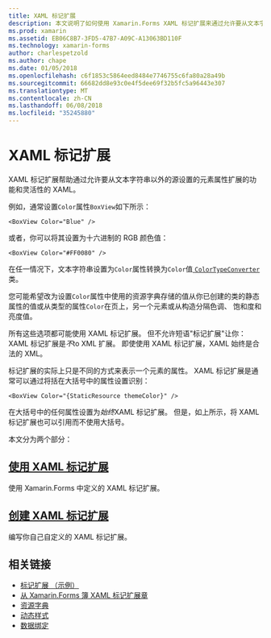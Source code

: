 ```yaml
---
title: XAML 标记扩展
description: 本文说明了如何使用 Xamarin.Forms XAML 标记扩展来通过允许要从文本字符串以外的源设置的元素属性扩展的功能和灵活性的 XAML。
ms.prod: xamarin
ms.assetid: EB06C8B7-3FD5-47B7-A09C-A13063BD110F
ms.technology: xamarin-forms
author: charlespetzold
ms.author: chape
ms.date: 01/05/2018
ms.openlocfilehash: c6f1853c5864eed8484e7746755c6fa80a28a49b
ms.sourcegitcommit: 66682dd8e93c0e4f5dee69f32b5fc5a96443e307
ms.translationtype: MT
ms.contentlocale: zh-CN
ms.lasthandoff: 06/08/2018
ms.locfileid: "35245880"
---
```

# <a name="xaml-markup-extensions"></a>XAML 标记扩展

XAML 标记扩展帮助通过允许要从文本字符串以外的源设置的元素属性扩展的功能和灵活性的 XAML。

例如，通常设置`Color`属性`BoxView`如下所示：

```xaml
<BoxView Color="Blue" />
```

或者，你可以将其设置为十六进制的 RGB 颜色值：

```xaml
<BoxView Color="#FF0080" />
```

在任一情况下，文本字符串设置为`Color`属性转换为`Color`值[ `ColorTypeConverter` ](https://developer.xamarin.com/api/type/Xamarin.Forms.ColorTypeConverter/)类。

您可能希望改为设置`Color`属性中使用的资源字典存储的值从你已创建的类的静态属性的值或从类型的属性`Color`在页上，另一个元素或从构造分隔色调、 饱和度和亮度值。

所有这些选项都可能使用 XAML 标记扩展。 但不允许短语"标记扩展"让你： XAML 标记扩展是*不*to XML 扩展。 即使使用 XAML 标记扩展，XAML 始终是合法的 XML。

标记扩展的实际上只是不同的方式来表示一个元素的属性。 XAML 标记扩展是通常可以通过将括在大括号中的属性设置识别：

```xaml
<BoxView Color="{StaticResource themeColor}" />
```

在大括号中的任何属性设置为*始终*XAML 标记扩展。 但是，如上所示，将 XAML 标记扩展也可以引用而不使用大括号。

本文分为两个部分：

## <a name="consuming-xaml-markup-extensionsconsumingmd"></a>[使用 XAML 标记扩展](consuming.md)  

使用 Xamarin.Forms 中定义的 XAML 标记扩展。

## <a name="creating-xaml-markup-extensionscreatingmd"></a>[创建 XAML 标记扩展](creating.md)

编写你自己自定义的 XAML 标记扩展。



## <a name="related-links"></a>相关链接

- [标记扩展 （示例）](https://developer.xamarin.com/samples/xamarin-forms/XAML/MarkupExtensions/)
- [从 Xamarin.Forms 簿 XAML 标记扩展章](~/xamarin-forms/creating-mobile-apps-xamarin-forms/summaries/chapter10.md)
- [资源字典](~/xamarin-forms/xaml/resource-dictionaries.md)
- [动态样式](~/xamarin-forms/user-interface/styles/dynamic.md)
- [数据绑定](~/xamarin-forms/app-fundamentals/data-binding/index.md)
